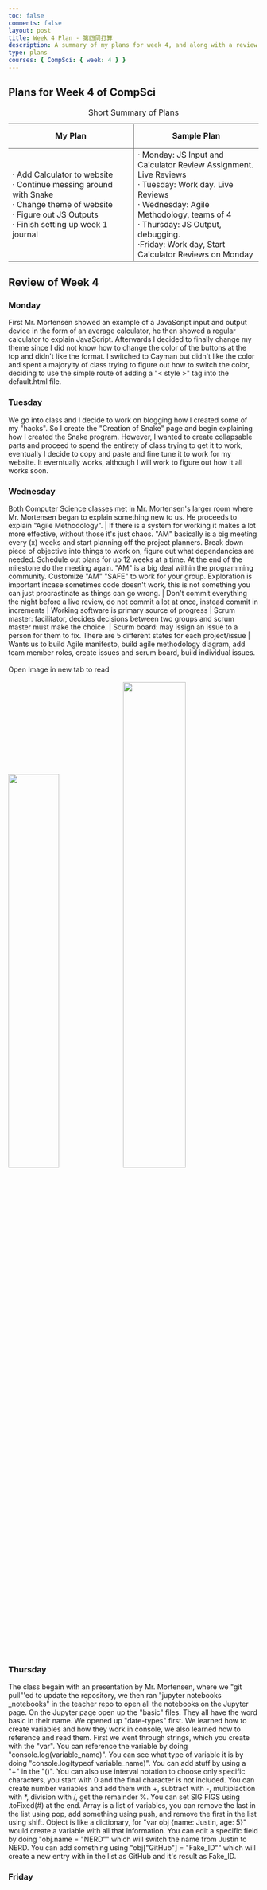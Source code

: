 ```yaml
---
toc: false
comments: false
layout: post
title: Week 4 Plan - 第四周打算
description: A summary of my plans for week 4, and along with a review of the week
type: plans
courses: { CompSci: { week: 4 } }
---
```

<style>
table {
    border-collapse: collapse;
}
th, tr, td {
    border: 1px solid #6e6e6e;
}
th:last-child, td:last-child, tr {
    border-right: none;
}
th:first-child, td:first-child, tr {
    border-left: none;
}
</style>

## Plans for Week 4 of CompSci
<table style="width:100%">
    <caption>Short Summary of Plans</caption>
    <tr style="width:50%; height:50px">
        <th style="text-align:center; width:50%">My Plan</th>
        <th style="text-align:center">Sample Plan</th>
    </tr>
    <tr style="height:200px">
        <td style="text-align:left; width:50%">
             <span>&#183;</span> Add Calculator to website
             <br><span>&#183;</span> Continue messing around with Snake
             <br><span>&#183;</span> Change theme of website
             <br><span>&#183;</span> Figure out JS Outputs
             <br><span>&#183;</span> Finish setting up week 1 journal
        </td>
        <td> 
            <span>&#183;</span> Monday: JS Input and Calculator Review Assignment.  Live Reviews
            <br><span>&#183;</span> Tuesday: Work day.  Live Reviews
            <br><span>&#183;</span> Wednesday: Agile Methodology, teams of 4
            <br><span>&#183;</span> Thursday:  JS Output, debugging.
            <br><span>&#183;</span>Friday: Work day, Start Calculator Reviews on Monday
        </td>
    </tr>
</table>

## Review of Week 4

### Monday
First Mr. Mortensen showed an example of a JavaScript input and output device in the form of an average calculator, he then showed a regular calculator to explain JavaScript. Afterwards I decided to finally change my theme since I did not know how to change the color of the buttons at the top and didn't like the format. I switched to Cayman but didn't like the color and spent a majoryity of class trying to figure out how to switch the color, deciding to use the simple route of adding a "< style >" tag into the default.html file.

### Tuesday
We go into class and I decide to work on blogging how I created some of my "hacks". So I create the "Creation of Snake" page and begin explaining how I created the Snake program. However, I wanted to create collapsable parts and proceed to spend the entirety of class trying to get it to work, eventually I decide to copy and paste and fine tune it to work for my website. It everntually works, although I will work to figure out how it all works soon.

### Wednesday
Both Computer Science classes met in Mr. Mortensen's larger room where Mr. Mortensen began to explain something new to us. He proceeds to explain "Agile Methodology". | If there is a system for working it makes a lot more effective, without those it's just chaos. "AM" basically is a big meeting every (x) weeks and start planning off the project planners. Break down piece of objective into things to work on, figure out what dependancies are needed. Schedule out plans for up 12 weeks at a time. At the end of the milestone do the meeting again. "AM" is a big deal within the programming community. Customize "AM" "SAFE" to work for your group. Exploration is important incase sometimes code doesn't work, this is not something you can just procrastinate as things can go wrong. | Don't commit everything the night before a live review, do not commit a lot at once, instead commit in increments | Working software is primary source of progress | Scrum master: facilitator, decides decisions between two groups and scrum master must make the choice. | Scurm board: may issign an issue to a person for them to fix. There are 5 different states for each project/issue | Wants us to build Agile manifesto, build agile methodology diagram, add team member roles, create issues and scrum board, build individual issues.
<br>
<br>
Open Image in new tab to read
<br>
<br>
<img src="https://nighthawkcoders.github.io/teacher/images/agile.webp" width="45%">
<img src="https://scaledagileframework.com/wp-content/uploads/2023/03/Portfolio.png" width="50%">

### Thursday
The class begain with an presentation by Mr. Mortensen, where we "git pull"'ed to update the repository, we then ran "jupyter notebooks _notebooks" in the teacher repo to open all the notebooks on the Jupyter page. On the Jupyter page open up the "basic" files. They all have the word basic in their name. We opened up "date-types" first. We learned how to create variables and how they work in console, we also learned how to reference and read them. First we went through strings, which you create with the "var". You can reference the variable by doing "console.log(variable_name)". You can see what type of variable it is by doing "console.log(typeof variable_name)". You can add stuff by using a "+" in the "()". You can also use interval notation to choose only specific characters, you start with 0 and the final character is not included. You can create number variables and add them with +, subtract with -, multiplaction with *, division with /, get the remainder %. You can set SIG FIGS using .toFixed(#) at the end. Array is a list of variables, you can remove the last in the list using pop, add something using push, and remove the first in the list using shift. Object is like a dictionary, for "var obj {name: Justin, age: 5}" would create a variable with all that information. You can edit a specific field by doing "obj.name = "NERD"" which will switch the name from Justin to NERD. You can add something using "obj["GitHub"] = "Fake_ID"" which will create a new entry with in the list as GitHub and it's result as Fake_ID.

### Friday
